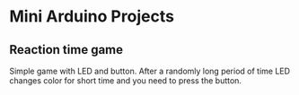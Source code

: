 # Mini Arduino Projects

## Reaction time game

Simple game with LED and button. After a randomly long period of time LED changes color for short time and you need to press the button.

